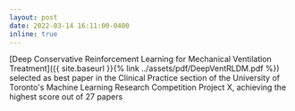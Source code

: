 ```yaml
---
layout: post
date: 2022-03-14 16:11:00-0400
inline: true
---
```


[Deep Conservative Reinforcement Learning for Mechanical Ventilation Treatment]({{ site.baseurl }}{% link ../assets/pdf/DeepVentRLDM.pdf %}) selected as best paper in the Clinical Practice section of the University of Toronto's Machine Learning Research Competition Project X, achieving the highest score out of 27 papers
